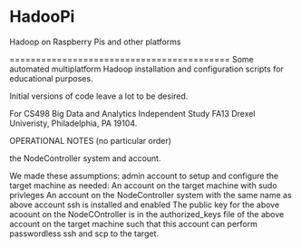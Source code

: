 HadooPi
=======

Hadoop on Raspberry Pis and other platforms

==========================================
Some automated multiplatform Hadoop installation and configuration scripts for educational purposes.

Initial versions of code leave a lot to be desired.

For CS498 Big Data and Analytics Independent Study FA13 Drexel Univeristy, Philadelphia, PA 19104.



OPERATIONAL NOTES
(no particular order)

the NodeController system and account.

We made these assumptions:
  admin account to setup and configure the target machine as needed:
     An account on the target machine with sudo privleges
     An account on the NodeController system with the same name as above account
     ssh is installed and enabled
     The public key for the above acoount on the NodeCOntroller is in the authorized_keys file of the above account on the target machine such that this account can perform passwordless ssh and scp to the target.
     
     
